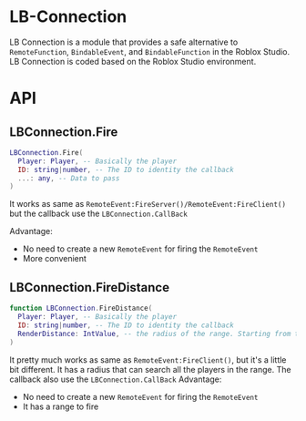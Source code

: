 # LB-Connection
  LB Connection is a module that provides a safe alternative to `RemoteFunction`, `BindableEvent`, and `BindableFunction` in the Roblox Studio. LB Connection is coded based on the Roblox Studio environment.
  
# API
## LBConnection.Fire
```lua
LBConnection.Fire(
  Player: Player, -- Basically the player
  ID: string|number, -- The ID to identity the callback
  ...: any, -- Data to pass
)
```
It works as same as `RemoteEvent:FireServer()/RemoteEvent:FireClient()` but the callback use the `LBConnection.CallBack`

Advantage:
- No need to create a new `RemoteEvent` for firing the `RemoteEvent`
- More convenient

## LBConnection.FireDistance
```lua
function LBConnection.FireDistance(
  Player: Player, -- Basically the player
  ID: string|number, -- The ID to identity the callback
  RenderDistance: IntValue, -- the radius of the range. Starting from the player you passed as the first parameter. Default is 20
)
```
It pretty much works as same as `RemoteEvent:FireClient()`, but it's a little bit different. It has a radius that can search all the players in the range. The callback also use the `LBConnection.CallBack`
Advantage:
- No need to create a new `RemoteEvent` for firing the `RemoteEvent`
- It has a range to fire

